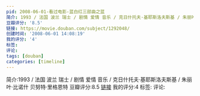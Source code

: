 ```yaml
---
pid: 2008-06-01-看过电影-蓝白红三部曲之蓝
简介: 1993 / 法国 波兰 瑞士 / 剧情 爱情 音乐 / 克日什托夫·基耶斯洛夫斯基 / 朱丽叶·比诺什 贝努特·里格恩特
豆瓣评分: '8.5'
链接: https://movie.douban.com/subject/1292048/
创建时间: '2008-06-01 14:08:19'
我的评分: '4'
标签:
评论:
tags: [douban]
categories: [timeline]
---
```

简介:1993 / 法国 波兰 瑞士 / 剧情 爱情 音乐 / 克日什托夫·基耶斯洛夫斯基 / 朱丽叶·比诺什 贝努特·里格恩特
豆瓣评分:8.5
[链接](https://movie.douban.com/subject/1292048/)
我的评分:4
标签:
评论:
